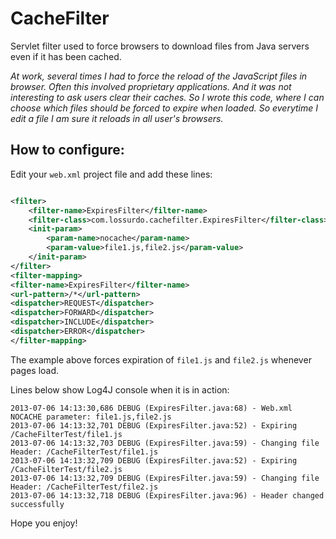 # CacheFilter

Servlet filter used to force browsers to download files from Java servers even if it has been cached.

*At work, several times I had to force the reload of the JavaScript files in browser. Often this involved proprietary applications. And it was not interesting to ask users clear their caches. So I wrote this code, where I can choose which files should be forced to expire when loaded. So everytime I edit a file I am sure it reloads in all user's browsers.*

## How to configure:

Edit your `web.xml` project file and add these lines:

```xml

<filter>
    <filter-name>ExpiresFilter</filter-name>
    <filter-class>com.lossurdo.cachefilter.ExpiresFilter</filter-class>
    <init-param>
        <param-name>nocache</param-name>
        <param-value>file1.js,file2.js</param-value>
    </init-param>
</filter>
<filter-mapping>
<filter-name>ExpiresFilter</filter-name>
<url-pattern>/*</url-pattern>
<dispatcher>REQUEST</dispatcher>
<dispatcher>FORWARD</dispatcher>
<dispatcher>INCLUDE</dispatcher>
<dispatcher>ERROR</dispatcher>
</filter-mapping>
```
The example above forces expiration of `file1.js` and `file2.js` whenever pages load.

Lines below show Log4J console when it is in action:

```log
2013-07-06 14:13:30,686 DEBUG (ExpiresFilter.java:68) - Web.xml NOCACHE parameter: file1.js,file2.js
2013-07-06 14:13:32,701 DEBUG (ExpiresFilter.java:52) - Expiring /CacheFilterTest/file1.js
2013-07-06 14:13:32,703 DEBUG (ExpiresFilter.java:59) - Changing file Header: /CacheFilterTest/file1.js
2013-07-06 14:13:32,709 DEBUG (ExpiresFilter.java:52) - Expiring /CacheFilterTest/file2.js
2013-07-06 14:13:32,709 DEBUG (ExpiresFilter.java:59) - Changing file Header: /CacheFilterTest/file2.js
2013-07-06 14:13:32,718 DEBUG (ExpiresFilter.java:96) - Header changed successfully
```

Hope you enjoy!

